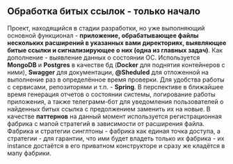 ## Обработка битых ссылок - только начало
Проект, находящийся в стадии разработки, но уже выполняющий основной функционал - **приложение, обрабатывающее файлы нескольких расширений в указанных вами 
директориях, выявляющее битые ссылки и сигнализирующее о них (одна из главных задач)**. Как дополнение - выявление данных о состоянии ОС. Используется **MongoDB** и 
**Postgres** в качестве бд (**Docker** для поднятия контейнеров с ними), **Swagger** для документации, **@Sheduled** для отложенной на выполнение раз в определённое
время проверки. Для удобства работы с сервисами, репозиторями и т.п. - **Spring**. В перспективе в ближайшее время генерация отчетов о состоянии системы, 
логирование работы приложения, а также телеграмм-бот для уведомления пользователей о найденных битых ссылка с предолжением заменить их на новые. 
В качестве **паттернов** на данный момент используется регистрационная фабрика с мапой стратегий в зависимости от расширения файла. 
Фабрика и стратегии синглтоны - фабрика как единая точка доступа, а стратегии - для гарантии, что ими будет владеть только их фабрика - 
их instance достаётся в его приватном конструкторе и сразу же кладётся в мапу фабрики.
